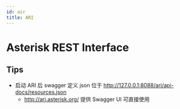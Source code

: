 ```yaml
---
id: air
title: ARI
---
```


# Asterisk REST Interface

## Tips
* 启动 ARI 后 swagger 定义 json 位于 http://127.0.0.1:8088/ari/api-docs/resources.json
  * http://ari.asterisk.org/ 提供 Swagger UI 可直接使用

